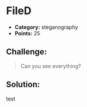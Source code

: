 # FileD
- **Category:** steganography
- **Points:** 25 

## Challenge:

> Can you see everything?

## Solution:

test





